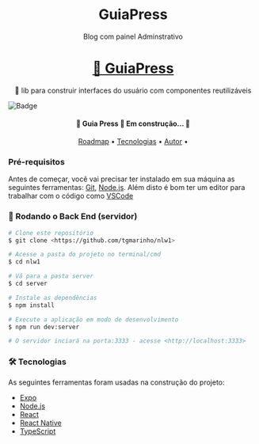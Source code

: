 <!-- # GuiaPress -->
<h1 align="center">GuiaPress</h1>   



<!-- ## Descrição do Projeto -->
<p align="center"> Blog com painel Adminstrativo</p>

<h1 align="center">
    <a href="https://pt-br.reactjs.org/">🔗 GuiaPress</a>
</h1>
<p align="center">🚀 lib para construir interfaces do usuário com componentes reutilizáveis</p>


![Badge](https://img.shields.io/badge/Blog-Guiapress-%237159c1?style=for-the-badge&logo=ghost)

<h4 align="center"> 
	🚧  Guia Press 🚀 Em construção...  🚧
</h4>

<p align="center">
 <a href="#roadmap">Roadmap</a> • 
 <a href="#tecnologias">Tecnologias</a> • 
  <a href="https://github.com/jpablolima">Autor</a> • 
</p>




### Pré-requisitos

Antes de começar, você vai precisar ter instalado em sua máquina as seguintes ferramentas:
[Git](https://git-scm.com), [Node.js](https://nodejs.org/en/). 
Além disto é bom ter um editor para trabalhar com o código como [VSCode](https://code.visualstudio.com/)

### 🎲 Rodando o Back End (servidor)

```bash
# Clone este repositório
$ git clone <https://github.com/tgmarinho/nlw1>

# Acesse a pasta do projeto no terminal/cmd
$ cd nlw1

# Vá para a pasta server
$ cd server

# Instale as dependências
$ npm install

# Execute a aplicação em modo de desenvolvimento
$ npm run dev:server

# O servidor inciará na porta:3333 - acesse <http://localhost:3333>
```


### 🛠 Tecnologias

As seguintes ferramentas foram usadas na construção do projeto:

- [Expo](https://expo.io/)
- [Node.js](https://nodejs.org/en/)
- [React](https://pt-br.reactjs.org/)
- [React Native](https://reactnative.dev/)
- [TypeScript](https://www.typescriptlang.org/)